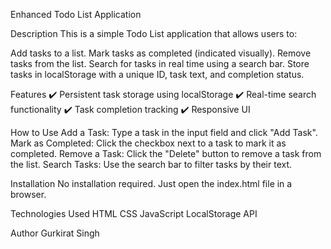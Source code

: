 Enhanced Todo List Application

Description
This is a simple Todo List application that allows users to:

Add tasks to a list.
Mark tasks as completed (indicated visually).
Remove tasks from the list.
Search for tasks in real time using a search bar.
Store tasks in localStorage with a unique ID, task text, and completion status.

Features
✔️ Persistent task storage using localStorage
✔️ Real-time search functionality
✔️ Task completion tracking
✔️ Responsive UI

How to Use
Add a Task: Type a task in the input field and click "Add Task".
Mark as Completed: Click the checkbox next to a task to mark it as completed.
Remove a Task: Click the "Delete" button to remove a task from the list.
Search Tasks: Use the search bar to filter tasks by their text.

Installation
No installation required. Just open the index.html file in a browser.

Technologies Used
HTML
CSS
JavaScript
LocalStorage API

Author
Gurkirat Singh
